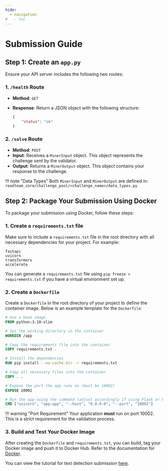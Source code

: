 ```yaml
---
hide:
  - navigation
#   - toc
---
```


# Submission Guide

## Step 1: Create an `app.py`

Ensure your API server includes the following two routes:

### 1. `/health` Route

- **Method**: `GET`
- **Response**: Return a JSON object with the following structure:

    ```json
    {
        "status": "ok"
    }
    ```

### 2. `/solve` Route

- **Method**: `POST`
- **Input**: Receives a `MinerInput` object. This object represents the challenge sent by the validator.
- **Output**: Returns a `MinerOutput` object. This object contains your response to the challenge.

!!! note "Data Types"
    Both `MinerInput` and `MinerOutput` are defined in:
    `readteam_core/challenge_pool/<challenge_name>/data_types.py`

## Step 2: Package Your Submission Using Docker

To package your submission using Docker, follow these steps:

### 1. Create a `requirements.txt` file

Make sure to include a `requirements.txt` file in the root directory with all necessary dependencies for your project. For example:

```text
fastapi
uvicorn
transformers
accelerate
```

You can generate a `requirements.txt` file using `pip freeze > requirements.txt` if you have a virtual environment set up.

### 2. Create a `Dockerfile`

Create a `Dockerfile` in the root directory of your project to define the container image. Below is an example template for the `Dockerfile`:

```Dockerfile
# Use a base image
FROM python:3.10-slim

# Set the working directory in the container
WORKDIR /app

# Copy the requirements file into the container
COPY requirements.txt .

# Install the dependencies
RUN pip install --no-cache-dir -r requirements.txt

# Copy all necessary files into the container
COPY . .

# Expose the port the app runs on (must be 10002)
EXPOSE 10002

# Run the app using the command (adjust accordingly if using Flask or FastAPI)
CMD ["uvicorn", "app:app", "--host", "0.0.0.0", "--port", "10002"]
```

!!! warning "Port Requirement"
    Your application **must** run on port 10002. This is a strict requirement for the validation process.

### 3. Build and Test Your Docker Image

After creating the `Dockerfile` and `requirements.txt`, you can build, tag your Docker image and push it to Docker Hub. Refer to the documentation for [Docker](./4.docker.md).

You can view the tutorial for text detection submission [here](./challenge_templates/deprecated/text_detection.md).
